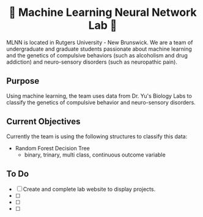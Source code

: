 <h1 align="center"> 🧬  Machine Learning Neural Network Lab 🧬 </h1>

MLNN is located in Rutgers University - New Brunswick. We are a team of undergraduate and graduate students passionate about machine learning and the genetics of compulsive behaviors (such as alcoholism and drug addiction) and neuro-sensory disorders (such as neuropathic pain). 

## Purpose
Using machine learning, the team uses data from Dr. Yu's Biology Labs to classify the genetics of compulsive behavior and neuro-sensory disorders.

## Current Objectives
Currently the team is using the following structures to classify this data:

- Random Forest Decision Tree
  - binary, trinary, multi class, continuous outcome variable

## To Do
+ [ ] Create and complete lab website to display projects.
+ [ ] 
+ [ ] 
+ [ ] 